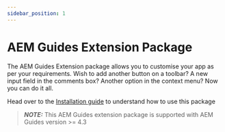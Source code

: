 ```yaml
---
sidebar_position: 1
---
```

# AEM Guides Extension Package

The AEM Guides Extension package allows you to customise your app as per your requirements. Wish to add another button on a toolbar? A new input field in the comments box? Another option in the context menu? Now you can do it all.

Head over to the [Installation guide](./integrating_customisations.md) to understand how to use this package

> **_NOTE:_** This AEM Guides extension package is supported with AEM Guides version >= 4.3
